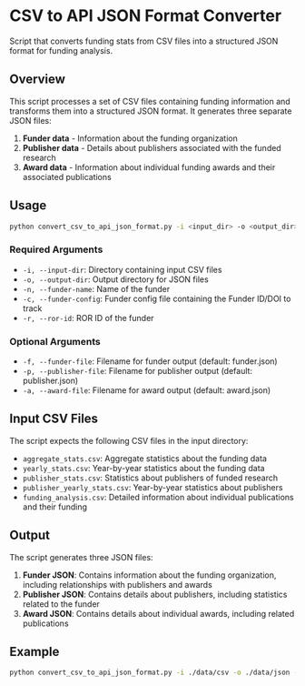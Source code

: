# CSV to API JSON Format Converter

Script that converts funding stats from CSV files into a structured JSON format for funding analysis.

## Overview

This script processes a set of CSV files containing funding information and transforms them into a structured JSON format. It generates three separate JSON files:

1. **Funder data** - Information about the funding organization
2. **Publisher data** - Details about publishers associated with the funded research
3. **Award data** - Information about individual funding awards and their associated publications

## Usage

```bash
python convert_csv_to_api_json_format.py -i <input_dir> -o <output_dir> -n <funder_name> -d <funder_doi> -r <ror_id> [-f <funder_file>] [-p <publisher_file>] [-a <award_file>]
```

### Required Arguments

- `-i, --input-dir`: Directory containing input CSV files
- `-o, --output-dir`: Output directory for JSON files
- `-n, --funder-name`: Name of the funder
- `-c, --funder-config`: Funder config file containing the Funder ID/DOI to track
- `-r, --ror-id`: ROR ID of the funder

### Optional Arguments

- `-f, --funder-file`: Filename for funder output (default: funder.json)
- `-p, --publisher-file`: Filename for publisher output (default: publisher.json)
- `-a, --award-file`: Filename for award output (default: award.json)

## Input CSV Files

The script expects the following CSV files in the input directory:

- `aggregate_stats.csv`: Aggregate statistics about the funding data
- `yearly_stats.csv`: Year-by-year statistics about the funding data
- `publisher_stats.csv`: Statistics about publishers of funded research
- `publisher_yearly_stats.csv`: Year-by-year statistics about publishers
- `funding_analysis.csv`: Detailed information about individual publications and their funding

## Output

The script generates three JSON files:

1. **Funder JSON**: Contains information about the funding organization, including relationships with publishers and awards
2. **Publisher JSON**: Contains details about publishers, including statistics related to the funder
3. **Award JSON**: Contains details about individual awards, including related publications

## Example

```bash
python convert_csv_to_api_json_format.py -i ./data/csv -o ./data/json -n "National Science Foundation" -d "10.13039/100000001" -r "https://ror.org/01bj3aw27"
```
